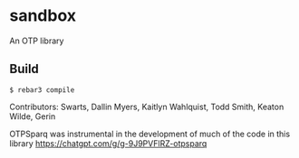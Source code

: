 sandbox
=====

An OTP library

Build
-----

    $ rebar3 compile

Contributors:
Swarts, Dallin
Myers, Kaitlyn
Wahlquist, Todd
Smith, Keaton
Wilde, Gerin

OTPSparq was instrumental in the development of much of the code in this library
https://chatgpt.com/g/g-9J9PVFlRZ-otpsparq